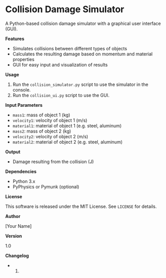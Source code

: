 
# Collision Damage Simulator

A Python-based collision damage simulator with a graphical user interface (GUI).

**Features**

- Simulates collisions between different types of objects
- Calculates the resulting damage based on momentum and material properties
- GUI for easy input and visualization of results

**Usage**

1. Run the `collision_simulator.py` script to use the simulator in the console.
2. Run the `collision_ui.py` script to use the GUI.

**Input Parameters**

- `mass1`: mass of object 1 (kg)
- `velocity1`: velocity of object 1 (m/s)
- `material1`: material of object 1 (e.g. steel, aluminum)
- `mass2`: mass of object 2 (kg)
- `velocity2`: velocity of object 2 (m/s)
- `material2`: material of object 2 (e.g. steel, aluminum)

**Output**

- Damage resulting from the collision (J)

**Dependencies**

- Python 3.x
- PyPhysics or Pymunk (optional)

**License**

This software is released under the MIT License. See `LICENSE` for details.

**Author**

[Your Name]

**Version**

1.0

**Changelog**

- 1.
